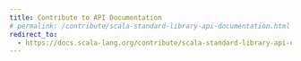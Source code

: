 ```yaml
---
title: Contribute to API Documentation
# permalink: /contribute/scala-standard-library-api-documentation.html
redirect_to:
  - https://docs.scala-lang.org/contribute/scala-standard-library-api-documentation.html
---
```

